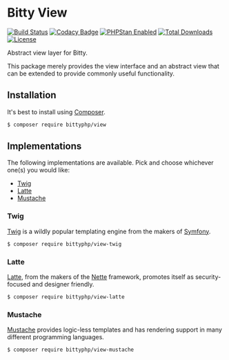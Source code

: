 # Bitty View

[![Build Status](https://travis-ci.org/bittyphp/view.svg?branch=master)](https://travis-ci.org/bittyphp/view)
[![Codacy Badge](https://api.codacy.com/project/badge/Coverage/12f86851b0f54c9ba0c67ee1ec355490)](https://www.codacy.com/app/bittyphp/view)
[![PHPStan Enabled](https://img.shields.io/badge/PHPStan-enabled-brightgreen.svg?style=flat)](https://github.com/phpstan/phpstan)
[![Total Downloads](https://poser.pugx.org/bittyphp/view/downloads)](https://packagist.org/packages/bittyphp/view)
[![License](https://poser.pugx.org/bittyphp/view/license)](https://packagist.org/packages/bittyphp/view)

Abstract view layer for Bitty.

This package merely provides the view interface and an abstract view that can be extended to provide commonly useful functionality.

## Installation

It's best to install using [Composer](https://getcomposer.org/).

```sh
$ composer require bittyphp/view
```

## Implementations

The following implementations are available. Pick and choose whichever one(s) you would like:

- [Twig](https://github.com/bittyphp/view-twig)
- [Latte](https://github.com/bittyphp/view-latte)
- [Mustache](https://github.com/bittyphp/view-mustache)

### Twig

[Twig](https://twig.symfony.com/) is a wildly popular templating engine from the makers of [Symfony](https://symfony.com/).
```sh
$ composer require bittyphp/view-twig
```

### Latte

[Latte](https://latte.nette.org/), from the makers of the [Nette](https://nette.org/) framework,  promotes itself as security-focused and designer friendly.
```sh
$ composer require bittyphp/view-latte
```

### Mustache

[Mustache](https://github.com/bobthecow/mustache.php) provides logic-less templates and has rendering support in many different programming languages.

```sh
$ composer require bittyphp/view-mustache
```
